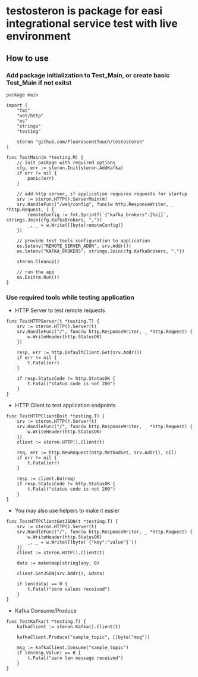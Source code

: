 # testosteron is package for easi integrational service test with live environment

## How to use

### Add package initialization to Test_Main, or create basic Test_Main if not exitst

```golang
package main

import (
	"fmt"
	"net/http"
	"os"
	"strings"
	"testing"

	steron "github.com/FluorescentTouch/testosteron"
)

func TestMain(m *testing.M) {
	// init package with required options
	cfg, err := steron.Init(steron.AddKafka)
	if err != nil {
		panic(err)
	}

	// add http server, if application requires requests for startup
	srv := steron.HTTP().ServerMain(m)
	srv.HandleFunc("/web/config", func(w http.ResponseWriter, _ *http.Request, ) {
		remoteConfig := fmt.Sprintf(`{"kafka_brokers":[%s]}`, strings.Join(cfg.KafkaBrokers, ","))
		_, _ = w.Write([]byte(remoteConfig))
	})

	// provide test tools configuration to application
	os.Setenv("REMOTE_SERVER_ADDR", srv.Addr())
	os.Setenv("KAFKA_BROKERS", strings.Join(cfg.KafkaBrokers, ","))

	steron.Cleanup()

	// run the app
	os.Exit(m.Run())
}
```

### Use required tools while testing application

- HTTP Server to test remote requests

```golang
func TestHTTPServer(t *testing.T) {
	srv := steron.HTTP().Server(t)
	srv.HandleFunc("/", func(w http.ResponseWriter, _ *http.Request) {
		w.WriteHeader(http.StatusOK)
	})

	resp, err := http.DefaultClient.Get(srv.Addr())
	if err != nil {
		t.Fatal(err)
	}

	if resp.StatusCode != http.StatusOK {
		t.Fatal("status code is not 200")
	}
}
```

- HTTP Client to test application endpoints

```golang
func TestHTTPClientDo(t *testing.T) {
    srv := steron.HTTP().Server(t)
    srv.HandleFunc("/", func(w http.ResponseWriter, _ *http.Request) {
        w.WriteHeader(http.StatusOK)
    })
    client := steron.HTTP().Client(t)
    
    req, err := http.NewRequest(http.MethodGet, srv.Addr(), nil)
    if err != nil {
        t.Fatal(err)
    }
    
    resp := client.Do(req)
    if resp.StatusCode != http.StatusOK {
        t.Fatal("status code is not 200")
    }
}
```

- You may also use helpers to make it easier
```golang
func TestHTTPClientGetJSON(t *testing.T) {
    srv := steron.HTTP().Server(t)
    srv.HandleFunc("/", func(w http.ResponseWriter, _ *http.Request) {
        w.WriteHeader(http.StatusOK)
        _, _ = w.Write([]byte(`{"key":"value"}`))
    })
    client := steron.HTTP().Client(t)
    
    data := make(map[string]any, 0)
    
    client.GetJSON(srv.Addr(), &data)
    
    if len(data) == 0 {
        t.Fatal("zero values received")
    }
}
```
- Kafka Consume/Produce
```golang
func TestKafka(t *testing.T) {
	kafkaClient := steron.Kafka().Client(t)

	kafkaClient.Produce("sample_topic", []byte("msg"))

	msg := kafkaClient.Consume("sample_topic")
	if len(msg.Value) == 0 {
		t.Fatal("zero len message received")
	}
}
```